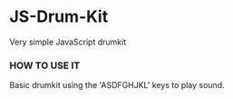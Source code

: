 # JS-Drum-Kit
Very simple JavaScript drumkit
<h3>HOW TO USE IT </h3>
<p>Basic drumkit using the 'ASDFGHJKL' keys to play sound.</p>
